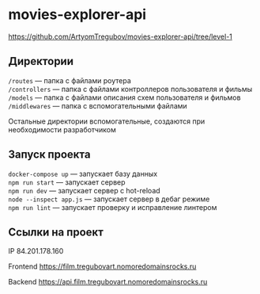 # movies-explorer-api

https://github.com/ArtyomTregubov/movies-explorer-api/tree/level-1

## Директории

`/routes` — папка с файлами роутера  
`/controllers` — папка с файлами контроллеров пользователя и фильмы   
`/models` — папка с файлами описания схем пользователя и фильмов  
`/middlewares` — папка с вспомогательными файлами
  
Остальные директории вспомогательные, создаются при необходимости разработчиком

## Запуск проекта

`docker-compose up` — запускает базу данных  
`npm run start` — запускает сервер  
`npm run dev` — запускает сервер с hot-reload  
`node --inspect app.js` — запускает сервер в дебаг режиме  
`npm run lint` — запускает проверку и исправление линтером  

## Ссылки на проект

IP 84.201.178.160

Frontend https://film.tregubovart.nomoredomainsrocks.ru

Backend https://api.film.tregubovart.nomoredomainsrocks.ru
